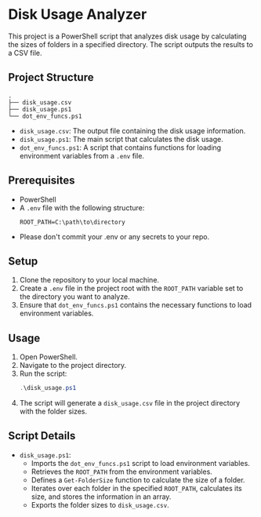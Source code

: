 # Disk Usage Analyzer

This project is a PowerShell script that analyzes disk usage by calculating the sizes of folders in a specified directory. The script outputs the results to a CSV file.

## Project Structure

```
.
├── disk_usage.csv
├── disk_usage.ps1
└── dot_env_funcs.ps1
```

- `disk_usage.csv`: The output file containing the disk usage information.
- `disk_usage.ps1`: The main script that calculates the disk usage.
- `dot_env_funcs.ps1`: A script that contains functions for loading environment variables from a `.env` file.

## Prerequisites

- PowerShell
- A `.env` file with the following structure:
  ```
  ROOT_PATH=C:\path\to\directory
  ```
- Please don't commit your .env or any secrets to your repo.

## Setup

1. Clone the repository to your local machine.
2. Create a `.env` file in the project root with the `ROOT_PATH` variable set to the directory you want to analyze.
3. Ensure that `dot_env_funcs.ps1` contains the necessary functions to load environment variables.

## Usage

1. Open PowerShell.
2. Navigate to the project directory.
3. Run the script:
   ```powershell
   .\disk_usage.ps1
   ```
4. The script will generate a `disk_usage.csv` file in the project directory with the folder sizes.

## Script Details

- `disk_usage.ps1`:
  - Imports the `dot_env_funcs.ps1` script to load environment variables.
  - Retrieves the `ROOT_PATH` from the environment variables.
  - Defines a `Get-FolderSize` function to calculate the size of a folder.
  - Iterates over each folder in the specified `ROOT_PATH`, calculates its size, and stores the information in an array.
  - Exports the folder sizes to `disk_usage.csv`.


